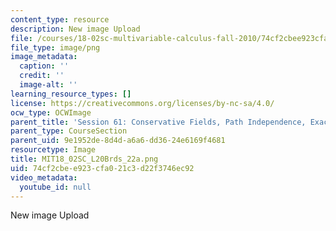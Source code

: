 ```yaml
---
content_type: resource
description: New image Upload
file: /courses/18-02sc-multivariable-calculus-fall-2010/74cf2cbee923cfa021c3d22f3746ec92_MIT18_02SC_L20Brds_22a.png
file_type: image/png
image_metadata:
  caption: ''
  credit: ''
  image-alt: ''
learning_resource_types: []
license: https://creativecommons.org/licenses/by-nc-sa/4.0/
ocw_type: OCWImage
parent_title: 'Session 61: Conservative Fields, Path Independence, Exact Differentials'
parent_type: CourseSection
parent_uid: 9e1952de-8d4d-a6a6-dd36-24e6169f4681
resourcetype: Image
title: MIT18_02SC_L20Brds_22a.png
uid: 74cf2cbe-e923-cfa0-21c3-d22f3746ec92
video_metadata:
  youtube_id: null
---
```

New image Upload